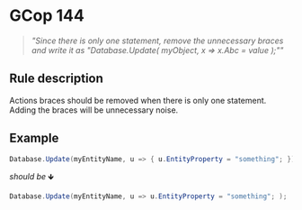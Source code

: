 ﻿# GCop 144

> *"Since there is only one statement, remove the unnecessary braces and write it as \"Database.Update( myObject, x => x.Abc = value );\""*

## Rule description

Actions braces should be removed when there is only one statement. Adding the braces will be unnecessary noise.

## Example

```csharp
Database.Update(myEntityName, u => { u.EntityProperty = "something"; });
```

*should be* 🡻

```csharp
Database.Update(myEntityName, u => u.EntityProperty = "something"; );

```
